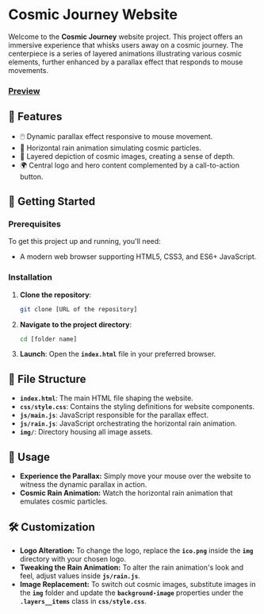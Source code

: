 # **Cosmic Journey Website**

Welcome to the **Cosmic Journey** website project. This project offers an immersive experience that whisks users away on a cosmic journey. The centerpiece is a series of layered animations illustrating various cosmic elements, further enhanced by a parallax effect that responds to mouse movements.
### **[Preview](https://github.com/Eraout/cosmic-parallax-web-page/assets/115620563/33b3ae54-ce4b-40b5-b45f-1c25c5fb902b)**
## 🌟 **Features**

- 🖱️ Dynamic parallax effect responsive to mouse movement.
- 🌌 Horizontal rain animation simulating cosmic particles.
- 🌠 Layered depiction of cosmic images, creating a sense of depth.
- 🌍 Central logo and hero content complemented by a call-to-action button.

## 🚀 **Getting Started**

### **Prerequisites**

To get this project up and running, you'll need:

- A modern web browser supporting HTML5, CSS3, and ES6+ JavaScript.

### **Installation**

1. **Clone the repository**:
   ```bash
   git clone [URL of the repository]
2. **Navigate to the project directory**:
   ```bash
   cd [folder name]
3. **Launch**:
   Open the **`index.html`** file in your preferred browser.
## 📁 **File Structure**
- **`index.html`**: The main HTML file shaping the website.
- **`css/style.css`**: Contains the styling definitions for website components.
- **`js/main.js`**: JavaScript responsible for the parallax effect.
- **`js/rain.js`**: JavaScript orchestrating the horizontal rain animation.
- **`img/`**: Directory housing all image assets.
## 🔧 **Usage**
- **Experience the Parallax:** Simply move your mouse over the website to witness the dynamic parallax in action.
- **Cosmic Rain Animation:** Watch the horizontal rain animation that emulates cosmic particles.
## 🛠️ **Customization**
- **Logo Alteration:** To change the logo, replace the **`ico.png`** inside the **`img`** directory with your chosen logo.
- **Tweaking the Rain Animation:** To alter the rain animation's look and feel, adjust values inside **`js/rain.js`**.
- **Image Replacement:** To switch out cosmic images, substitute images in the **`img`** folder and update the **`background-image`** properties under the **`.layers__items`** class in **`css/style.css`**.
